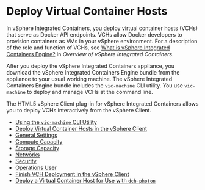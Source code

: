 <!-- THIS TOPIC IS LINKED FROM THE GETTING STARTED PAGE / UI -->

# Deploy Virtual Container Hosts #

In vSphere Integrated Containers, you deploy virtual container hosts (VCHs) that serve as Docker API endpoints. VCHs allow Docker developers to provision containers as VMs in your vSphere environment. For a description of the role and function of VCHs, see [What is vSphere Integrated Containers Engine?](../vic_overview/introduction.md#whats_vic_for) in *Overview of vSphere Integrated Containers*. 

After you deploy the vSphere Integrated Containers appliance, you download the vSphere Integrated Containers Engine bundle from the appliance to your usual working machine. The vSphere Integrated Containers Engine bundle includes the `vic-machine` CLI utility. You use `vic-machine` to deploy and manage VCHs at the command line. 

The HTML5 vSphere Client plug-in for vSphere Integrated Containers allows you to deploy VCHs interactively from the vSphere Client.

- [Using the `vic-machine` CLI Utility](using_vicmachine.md)
- [Deploy Virtual Container Hosts in the vSphere Client](deploy_vch_client.md)
- [General Settings](vch_general_settings.md)
- [Compute Capacity](vch_compute.md)
- [Storage Capacity](vch_storage.md)
- [Networks](vch_networking.md)
- [Security](vch_security.md)
- [Operations User](set_up_ops_user.md)
- [Finish VCH Deployment in the vSphere Client](complete_vch_deployment_client.md)
- [Deploy a Virtual Container Host for Use with `dch-photon`](deploy_vch_dchphoton.md)